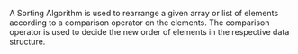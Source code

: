  A Sorting Algorithm is used to rearrange a given array or list of elements according to a comparison operator on the elements. The comparison operator is used to decide the new order of elements in the respective data structure.

